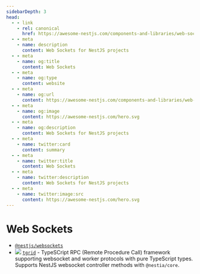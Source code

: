 ```yaml
---
sidebarDepth: 3
head:
  - - link
    - rel: canonical
      href: https://awesome-nestjs.com/components-and-libraries/web-sockets.html
  - - meta
    - name: description
      content: Web Sockets for NestJS projects
  - - meta
    - name: og:title
      content: Web Sockets
  - - meta
    - name: og:type
      content: website
  - - meta
    - name: og:url
      content: https://awesome-nestjs.com/components-and-libraries/web-sockets.html
  - - meta
    - name: og:image
      content: https://awesome-nestjs.com/hero.svg
  - - meta
    - name: og:description
      content: Web Sockets for NestJS projects
  - - meta
    - name: twitter:card
      content: summary
  - - meta
    - name: twitter:title
      content: Web Sockets
  - - meta
    - name: twitter:description
      content: Web Sockets for NestJS projects
  - - meta
    - name: twitter:image:src
      content: https://awesome-nestjs.com/hero.svg
---
```


# Web Sockets

- [`@nestjs/websockets`](https://docs.nestjs.com/websockets/gateways)
- ![](https://img.shields.io/github/stars/samchon/tgrid?style=flat-square)  [`tgrid`](https://github.com/samchon/tgrid) - TypeSCript RPC (Remote Procedure Call) framework supporting websocket and worker protocols with pure TypeScript types. Supports NestJS websocket controller methods with `@nestia/core`.

